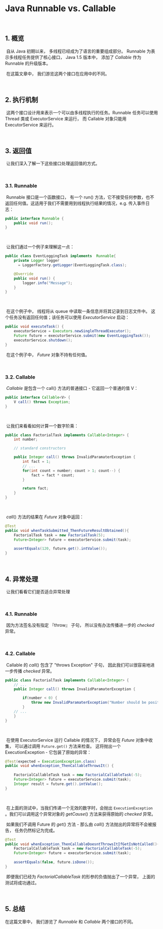 # Java Runnable vs. Callable

&nbsp;

## 1. 概览

​		自从 Java 初期以来， 多线程已经成为了语言的重要组成部分。 Runnable 为表示多线程任务提供了核心接口， Java 1.5 版本中， 添加了 $Callable$ 作为 Runnable 的升级版本。

​		在这篇文章中， 我们游览这两个接口在应用中的不同。

&nbsp;

## 2. 执行机制

​		这两个接口设计用来表示一个可以由多线程执行的任务。Runnable 任务可以使用 Thread 类或 ExecutorService 来运行， 而 Callable 对象只能用 ExecutorService 来运行。

&nbsp;

## 3. 返回值

​		让我们深入了解一下这些接口处理返回值的方式。

&nbsp;

### 3.1. Runnable

​		Runnable 接口是一个函数接口， 有一个 run() 方法，它不接受任何参数，也不返回任何值。这适用于我们不需要用到线程执行结果的情况，e.g. 传入事件日志：

```java
public interface Runnable {
    public void run();
}
```

&nbsp;

​		让我们通过一个例子来理解这一点：

```java
public class EventLoggingTask implements  Runnable{
    private Logger logger
      = LoggerFactory.getLogger(EventLoggingTask.class);

    @Override
    public void run() {
        logger.info("Message");
    }
}
```

&nbsp;

​		在这个例子中， 线程将从 queue 中读取一条信息并将其记录到日志文件中。 这个任务没有返回任何值；该任务可以使用 $ExecutorService$ 启动： 

```java
public void executeTask() {
    executorService = Executors.newSingleThreadExecutor();
    Future future = executorService.submit(new EventLoggingTask());
    executorService.shutdown();
}
```

​		在这个例子中， $Future$ 对象不持有任何值。

&nbsp; &nbsp;

### 3.2. Callable

​		$Callable$ 是包含一个 call() 方法的普通接口 - 它返回一个普通的值 V：

```java
public interface Callable<V> {
    V call() throws Exception;
}
```

&nbsp;

​		让我们来看看如何计算一个数字阶乘：

```java
public class FactorialTask implements Callable<Integer> {
    int number;

    // standard constructors

    public Integer call() throws InvalidParamaterException {
        int fact = 1;
        // ...
        for(int count = number; count > 1; count--) {
            fact = fact * count;
        }

        return fact;
    }
}
```

&nbsp;

​		$call()$ 方法的结果在 $Future$ 对象中返回： 

```java
@Test
public void whenTaskSubmitted_ThenFutureResultObtained(){
    FactorialTask task = new FactorialTask(5);
    Future<Integer> future = executorService.submit(task);
 
    assertEquals(120, future.get().intValue());
}
```

&nbsp;

## 4. 异常处理

​		让我们看看它们是否适合异常处理

&nbsp;

### 4.1. Runnable

​		因为方法签名没有指定 『throw』 子句， 所以没有办法传播进一步的 $checked$ 异常。

&nbsp;

### 4.2. Callable

​		Callable 的 $call()$ 包含了 "throws Exception" 子句， 因此我们可以很容易地进一步传播 $checked$ 异常。

```java
public class FactorialTask implements Callable<Integer> {
    // ...
    public Integer call() throws InvalidParamaterException {

        if(number < 0) {
            throw new InvalidParamaterException("Number should be positive");
        }
    // ...
    }
}
```

&nbsp;

​		在使用 ExecutorService 运行 Callable 的情况下， 异常会在 $Future$ 对象中收集， 可以通过调用 `Future.get()` 方法来检查。 这将抛出一个 ExecutionException - 它包装了原始的异常：

```java
@Test(expected = ExecutionException.class)
public void whenException_ThenCallableThrowsIt() {
 
    FactorialCallableTask task = new FactorialCallableTask(-5);
    Future<Integer> future = executorService.submit(task);
    Integer result = future.get().intValue();
}
```

&nbsp;

​		在上面的测试中，当我们传递一个无效的数字时，会抛出 `ExecutionException` 。我们可以调用这个异常对象的 $getCause()$ 方法来获得原始的 $checked$ 异常。

​		如果我们不调用 Future 的 $get()$ 方法 - 那么由 $call()$ 方法抛出的异常将不会被报告， 任务仍然标记为完成。

```java
@Test
public void whenException_ThenCallableDoesntThrowsItIfGetIsNotCalled(){
    FactorialCallableTask task = new FactorialCallableTask(-5);
    Future<Integer> future = executorService.submit(task);
 
    assertEquals(false, future.isDone());
}
```

​		即便我们已经为 *FactorialCallableTask* 的形参的负值抛出了一个异常， 上面的测试将成功通过。

&nbsp;

## 5. 总结

在这篇文章中， 我们游览了 $Runnable$ 和 $Callable$  两个接口的不同。